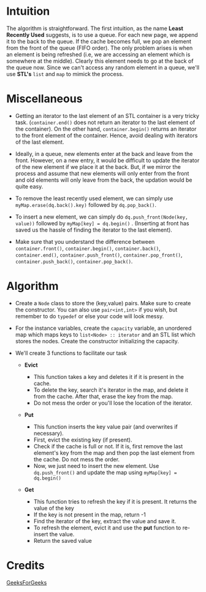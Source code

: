 # Intuition
The algorithm is straightforward. The first intuition, as the name **Least Recently Used** suggests, is to use a queue. For each new page, we append it to the back to the queue. If the cache becomes full, we pop an element from the front of the queue (FIFO order). The only problem arises is when an element is being refreshed (i.e, we are accessing an element which is somewhere at the middle). Clearly this element needs to go at the back of the queue now. Since we can't access any random element in a queue, we'll use **STL's** `list` and `map` to mimick the process.

# Miscellaneous
* Getting an iterator to the last element of an STL container is a very tricky task. (`container.end()` does not return an iterator to the last element of the container). On the other hand, `container.begin()` returns an iterator to the front element of the container. Hence, avoid dealing with iterators of the last element.

* Ideally, in a queue, new elements enter at the back and leave from the front. However, on a new entry, it would be difficult to update the iterator of the new element if we place it at the back. But, if we mirror the process and assume that new elements will only enter from the front and old elements will only leave from the back, the updation would be quite easy.

* To remove the least recently used element, we can simply use `myMap.erase(dq.back().key)` followed by `dq.pop_back()`.

* To insert a new element, we can simply do `dq.push_front(Node(key, value))` followed by `myMap[key] = dq.begin()` . (Inserting at front has saved us the hassle of finding the iterator to the last element).

* Make sure that you understand the difference between `container.front()`, `container.begin()`, `container.back()`, `container.end()`, `container.push_front()`, `container.pop_front()`, `container.push_back()`, `container.pop_back()`.


# Algorithm
* Create a `Node` class to store the (key,value) pairs. Make sure to create the constructor. You can also use `pair<int,int>` if you wish, but remember to do `typedef` or else your code will look messy.

* For the instance variables, create the `capacity` variable, an unordered map which maps keys to `list<Node> :: iterator` and an STL list which stores the nodes. Create the constructor initializing the capacity.

* We'll create 3 functions to facilitate our task
    * **Evict**
        * This function takes a key and deletes it if it is present in the cache.
        * To delete the key, search it's iterator in the map, and delete it from the cache. After that, erase the key from the map. 
        * Do not mess the order or you'll lose the location of the iterator.

    * **Put**
        * This function inserts the key value pair (and overwrites if necessary).
        * First, evict the existing key (if present).
        * Check if the cache is full or not. If it is, first remove the last element's key from the map and then pop the last element from the cache. Do not mess the order. 
        * Now, we just need to insert the new element. Use `dq.push_front()` and update the map using `myMap[key] = dq.begin()`

    * **Get**
        * This function tries to refresh the key if it is present. It returns the value of the key
        * If the key is not present in the map, return -1
        * Find the iterator of the key, extract the value and save it.
        * To refresh the element, evict it and use the **put** function to re-insert the value.
        * Return the saved value

# Credits 
[GeeksForGeeks](https://www.geeksforgeeks.org/lru-cache-implementation/)

